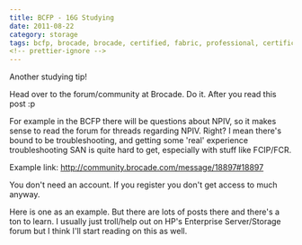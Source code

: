 ```yaml
---
title: BCFP - 16G Studying
date: 2011-08-22
category: storage
tags: bcfp, brocade, brocade, certified, fabric, professional, certification, data, storage, san, storage, storage, network, studying
<!-- prettier-ignore -->
---
```


Another studying tip!

Head over to the forum/community at Brocade. Do it. After you read this post :p

For example in the BCFP there will be questions about NPIV, so it makes sense to
read the forum for threads regarding NPIV. Right? I mean there's bound to be
troubleshooting, and getting some 'real' experience troubleshooting SAN is quite
hard to get, especially with stuff like FCIP/FCR.

Example link: <http://community.brocade.com/message/18897#18897>

You don't need an account. If you register you don't get access to much anyway.

Here is one as an example. But there are lots of posts there and there's a ton
to learn. I usually just troll/help out on HP's Enterprise Server/Storage forum
but I think I'll start reading on this as well.
